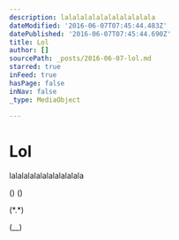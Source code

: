 ```yaml
---
description: lalalalalalalalalalalala
dateModified: '2016-06-07T07:45:44.483Z'
datePublished: '2016-06-07T07:45:44.690Z'
title: Lol
author: []
sourcePath: _posts/2016-06-07-lol.md
starred: true
inFeed: true
hasPage: false
inNav: false
_type: MediaObject

---
```

# Lol

lalalalalalalalalalalala

() ()

(\*.\*)

(\_\_)